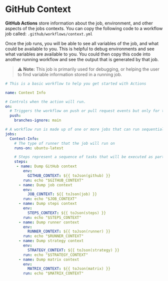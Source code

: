 # GitHub Context

**GitHub Actions** store information about the job, environment, and other aspects of the jobs contexts.
You can copy the following code to a workflow job called: `.github/workflows/context.yml`

Once the job runs, you will be able to see all variables of the job, and what could be available to you.
This is helpful to debug environments and see what variables are available to you.
You could then copy this code into another running workflow and see the output that is generated by that job.

> **:warning: Note:** This job is primarily used for debugging, or helping the user to find variable information stored in a running job.

```yaml
# This is a basic workflow to help you get started with Actions

name: Context Info

# Controls when the action will run.
on:
  # Triggers the workflow on push or pull request events but only for the master branch
  push:
    branches-ignore: main

# A workflow run is made up of one or more jobs that can run sequentially or in parallel
jobs:
  Context-Info:
    # The type of runner that the job will run on
    runs-on: ubuntu-latest

    # Steps represent a sequence of tasks that will be executed as part of the job
    steps:
     - name: Dump GitHub context
        env:
          GITHUB_CONTEXT: ${{ toJson(github) }}
        run: echo "$GITHUB_CONTEXT"
      - name: Dump job context
        env:
          JOB_CONTEXT: ${{ toJson(job) }}
        run: echo "$JOB_CONTEXT"
      - name: Dump steps context
        env:
          STEPS_CONTEXT: ${{ toJson(steps) }}
        run: echo "$STEPS_CONTEXT"
      - name: Dump runner context
        env:
          RUNNER_CONTEXT: ${{ toJson(runner) }}
        run: echo "$RUNNER_CONTEXT"
      - name: Dump strategy context
        env:
          STRATEGY_CONTEXT: ${{ toJson(strategy) }}
        run: echo "$STRATEGY_CONTEXT"
      - name: Dump matrix context
        env:
          MATRIX_CONTEXT: ${{ toJson(matrix) }}
        run: echo "$MATRIX_CONTEXT"
```
